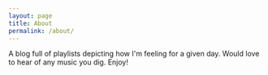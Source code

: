 ```yaml
---
layout: page
title: About
permalink: /about/
---
```


A blog full of playlists depicting how I'm feeling for a given day. Would love to hear of any music you dig. Enjoy!
